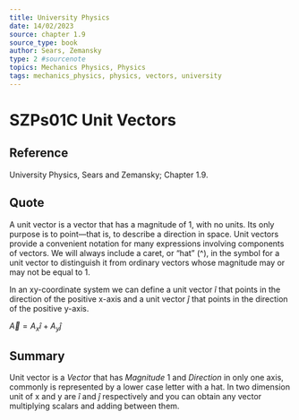 ```yaml
---
title: University Physics
date: 14/02/2023
source: chapter 1.9
source_type: book 
author: Sears, Zemansky
type: 2 #sourcenote
topics: Mechanics Physics, Physics
tags: mechanics_physics, physics, vectors, university
---
```

# SZPs01C Unit Vectors

## **Reference**
University Physics, Sears and Zemansky; Chapter 1.9.

## **Quote**
A unit vector is a vector that has a magnitude of 1, with no units. Its only purpose is to point—that is, to describe a direction in space. Unit vectors provide a convenient notation for many expressions involving components of vectors. We will always include a caret, or “hat” (^), in the symbol for a unit vector to distinguish it from ordinary vectors whose magnitude may or may not be equal to 1.

In an xy-coordinate system we can define a unit vector $\hat{i}$ that points in the direction of the positive x-axis and a unit vector $\hat{j}$ that points in the direction of the positive y-axis.

$\vec{A} = A_x\hat{i} + A_y\hat{j}$

## **Summary**
Unit vector is a *Vector* that has *Magnitude* 1 and *Direction* in only one axis, commonly is represented by a lower case letter with a hat. In two dimension unit of x and y are $\hat{i}$ and $\hat{j}$ respectively and you can obtain any vector multiplying scalars and adding between them.